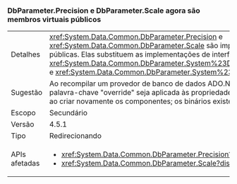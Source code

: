 ### <a name="dbparameterprecision-and-dbparameterscale-are-now-public-virtual-members"></a>DbParameter.Precision e DbParameter.Scale agora são membros virtuais públicos

|   |   |
|---|---|
|Detalhes|<xref:System.Data.Common.DbParameter.Precision> e <xref:System.Data.Common.DbParameter.Scale> são implementados como propriedades virtuais públicas. Elas substituem as implementações de interface explícitas correspondentes, <xref:System.Data.Common.DbParameter.System%23Data%23IDbDataParameter%23Precision> e <xref:System.Data.Common.DbParameter.System%23Data%23IDbDataParameter%23Scale>.|
|Sugestão|Ao recompilar um provedor de banco de dados ADO.NET, essas diferenças exigirão que a palavra-chave "override" seja aplicada às propriedades Precision e Scale. Isso só é necessário ao criar novamente os componentes; os binários existentes continuarão a funcionar.|
|Escopo|Secundário|
|Versão|4.5.1|
|Tipo|Redirecionando|
|APIs afetadas|<ul><li><xref:System.Data.Common.DbParameter.Precision?displayProperty=nameWithType></li><li><xref:System.Data.Common.DbParameter.Scale?displayProperty=nameWithType></li></ul>|


